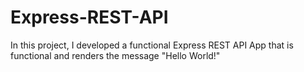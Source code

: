 # Express-REST-API
In this project, I developed a functional Express REST API App that is functional and renders the message "Hello World!"
